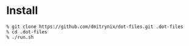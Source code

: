 # Install

    % git clone https://github.com/dmitrynix/dot-files.git .dot-files
    % cd .dot-files
    % ./run.sh
